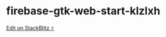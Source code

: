 # firebase-gtk-web-start-klzlxh

[Edit on StackBlitz ⚡️](https://stackblitz.com/edit/firebase-gtk-web-start-klzlxh)